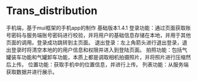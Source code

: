 # Trans_distribution
手机端，基于mui框架的手机app的制作
基础版本1.4.1
登录功能：通过页面获取账号密码与服务端账号密码进行校验，并将用户的基础信息存储在本地，并用于其他页面的调用。登录成功跳转到主页面。
退出登录：左上角箭头进行退出登录，退出登录时将清空本地的的用户信息和权限并进入到登陆页面。
拍照功能：包括气罐装车功能和气罐卸车功能，本质上都是调取相机拍摄照片，并将照片进行压缩然后上传。
位置功能：获取手机中的位置信息，并进行上传。
列表功能：从服务端获取数据并进行展示。
